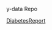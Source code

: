 y-data Repo


<a href ="https://Ampo-tech.github.io/ydata/dataDiabetesProfileReport.html">DiabetesReport</a>
